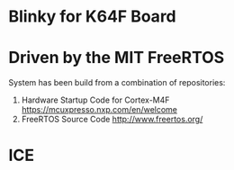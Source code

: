 # Blinky for K64F Board
# Driven by the MIT FreeRTOS

System has been build from a combination of repositories:

1. Hardware Startup Code for Cortex-M4F https://mcuxpresso.nxp.com/en/welcome
2. FreeRTOS Source Code http://www.freertos.org/

# ICE
